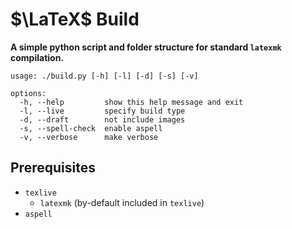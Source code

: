 # $\LaTeX$ Build
__A simple python script and folder structure for standard `latexmk` compilation.__

```
usage: ./build.py [-h] [-l] [-d] [-s] [-v]

options:
  -h, --help         show this help message and exit
  -l, --live         specify build type
  -d, --draft        not include images
  -s, --spell-check  enable aspell
  -v, --verbose      make verbose
```

## Prerequisites
- `texlive`
  - `latexmk` (by-default included in `texlive`)
- `aspell`

